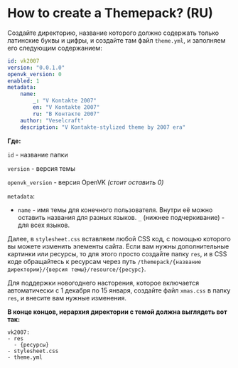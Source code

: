 # How to create a Themepack? (RU)

Создайте директорию, название которого должно содержать только латинские буквы и цифры, и создайте там файл `theme.yml`, и заполняем его следующим содержанием:

```yaml
id: vk2007
version: "0.0.1.0"
openvk_version: 0
enabled: 1
metadata:
    name:
        _: "V Kontakte 2007"
        en: "V Kontakte 2007"
        ru: "В Контакте 2007"
    author: "Veselcraft"
    description: "V Kontakte-stylized theme by 2007 era"
```

**Где:** 

`id` - название папки

`version` - версия темы

`openvk_version` - версия OpenVK *(стоит оставить 0)*

`metadata`:

* `name` - имя темы для конечного пользователя. Внутри её можно оставить названия для разных языков. `_` (нижнее подчеркивание) - для всех языков.

Далее, в `stylesheet.css` вставляем любой CSS код, с помощью которого вы можете изменить элементы сайта. Если вам нужны дополнительные картинки или ресурсы, то для этого просто создайте папку `res`, и в CSS коде обращайтесь к ресурсам через путь `/themepack/{название директории}/{версия темы}/resource/{ресурс}`.

Для поддержки новогоднего насторения, которое включается автоматически с 1 декабря по 15 января, создайте файл `xmas.css` в папку `res`, и внесите вам нужные изменения.

**В конце концов, иерархия директории с темой должна выглядеть вот так:**

```
vk2007:
- res
  - {ресурсы}
- stylesheet.css
- theme.yml
```
